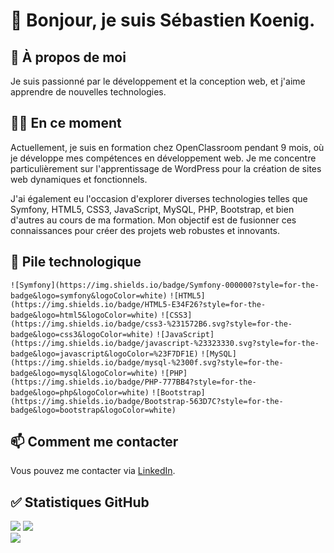 # 👋 Bonjour, je suis Sébastien Koenig.

## 👀 À propos de moi
Je suis passionné par le développement et la conception web, et j'aime apprendre de nouvelles technologies.

## 👨‍💻 En ce moment
Actuellement, je suis en formation chez OpenClassroom pendant 9 mois, où je développe mes compétences en développement web. Je me concentre particulièrement sur l'apprentissage de WordPress pour la création de sites web dynamiques et fonctionnels.

J'ai également eu l'occasion d'explorer diverses technologies telles que Symfony, HTML5, CSS3, JavaScript, MySQL, PHP, Bootstrap, et bien d'autres au cours de ma formation. Mon objectif est de fusionner ces connaissances pour créer des projets web robustes et innovants.


## 🔧 Pile technologique
`![Symfony](https://img.shields.io/badge/Symfony-000000?style=for-the-badge&logo=symfony&logoColor=white)`
`![HTML5](https://img.shields.io/badge/HTML5-E34F26?style=for-the-badge&logo=html5&logoColor=white)`
`![CSS3](https://img.shields.io/badge/css3-%231572B6.svg?style=for-the-badge&logo=css3&logoColor=white)`
`![JavaScript](https://img.shields.io/badge/javascript-%23323330.svg?style=for-the-badge&logo=javascript&logoColor=%23F7DF1E)`
`![MySQL](https://img.shields.io/badge/mysql-%2300f.svg?style=for-the-badge&logo=mysql&logoColor=white)`
`![PHP](https://img.shields.io/badge/PHP-777BB4?style=for-the-badge&logo=php&logoColor=white)`
`![Bootstrap](https://img.shields.io/badge/Bootstrap-563D7C?style=for-the-badge&logo=bootstrap&logoColor=white)`


## 📫 Comment me contacter
Vous pouvez me contacter via [LinkedIn](https://www.linkedin.com/in/koenig-s%C3%A9bastien/).

## ✅ Statistiques GitHub
![](lien_vers_image_statistiques_githttps://github-readme-stats.vercel.app/api?username=sebus07&theme=react&hide_border=true&include_all_commits=false&count_private=falsehub)
![](https://github-readme-streak-stats.herokuapp.com/?user=sebus07&theme=react&hide_border=true)<br/>
![](https://github-readme-stats.vercel.app/api/top-langs/?username=sebus07&theme=react&hide_border=true&include_all_commits=false&count_private=false&layout=compact)
